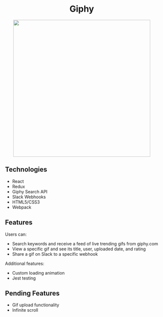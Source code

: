 <h1 align="center">Giphy</h1>

<p align="center"><img src="./assets/giphy.gif" width=450px/></p>

## Technologies
- React
- Redux
- Giphy Search API
- Slack Webhooks
- HTML5/CSS3
- Webpack

## Features
Users can:
- Search keywords and receive a feed of live trending gifs from giphy.com
- View a specific gif and see its title, user, uploaded date, and rating
- Share a gif on Slack to a specific webhook

Additional features:
- Custom loading animation
- Jest testing

## Pending Features
- Gif upload functionality
- Infinite scroll
